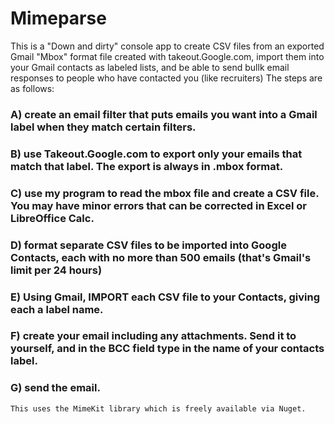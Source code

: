 # Mimeparse
This is a "Down and dirty" console app to create CSV files from an exported Gmail "Mbox" format file created with takeout.Google.com, import them into your Gmail contacts as labeled lists, and be able to send bullk email responses to people who have contacted you (like recruiters)
The steps are as follows:
  ### A) create an email filter that puts emails you want into a Gmail label when they match certain filters.
   ### B) use Takeout.Google.com to export only your emails that match that label. The export is always in .mbox format.
   ### C) use my program to read the mbox file and create a CSV file. You may have minor errors that can be corrected in Excel or LibreOffice Calc.
   ### D) format separate CSV files to be imported into Google Contacts, each with no more than 500 emails (that's Gmail's limit per 24 hours)
   ### E) Using Gmail, IMPORT each CSV file to your Contacts, giving each a label name.
   ### F) create your email including any attachments. Send it to yourself, and in the BCC field type in the name of your contacts label.
   ### G) send the email.
    
    This uses the MimeKit library which is freely available via Nuget.
